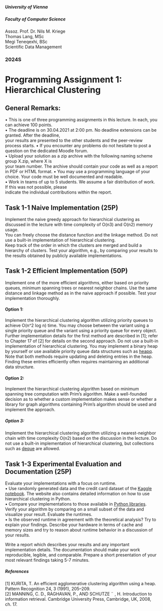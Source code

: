 ##### University of Vienna  
##### Faculty of Computer Science  
Assoz. Prof. Dr. Nils M. Kriege  
Thomas Lang, MSc  
Megi Teneqexhi, BSc  
Scientific Data Management  

### 2024S
# Programming Assignment 1: Hierarchical Clustering
## General Remarks:
• This is one of three programming assignments in this lecture. In each, you can achieve 100 points.  
• The deadline is on 30.04.2021 at 2:00 pm. No deadline extensions can be granted. After the deadline,  
your results are presented to the other students and the peer-review process starts.
• If you encounter any problems do not hesitate to post a question on the dedicated Moodle forum.  
• Upload your solution as a zip archive with the following naming scheme group X.zip, where X is  
your team number. The archive should contain your code as well as a report in PDF or HTML format.
• You may use a programming language of your choice. Your code must be well documented and readable.  
• Work in teams of up to 5 students. We assume a fair distribution of work. If this was not possible, please  
indicate the individual contributions within the report.


## Task 1-1 Naive Implementation (25P)

Implement the naive greedy approach for hierarchical clustering as discussed in the lecture with time complexity of O(n3) and O(n2) memory usage.  
You can freely choose the distance function and the linkage method. Do not use a built-in implementation of hierarchical clustering.  
Keep track of the order in which the clusters are merged and build a hierarchy of clusters. Test your algorithm,
e.g., by comparing your results to the results obtained by publicly available implementations.


## Task 1-2 Efficient Implementation (50P)

Implement one of the more efficient algorithms, either based on priority queues, minimum spanning trees or
nearest neighbor chains. Use the same distance and linkage method as in the naive approach if possible. Test
your implementation thoroughly.

#### Option 1:  
Implement the hierarchical clustering algorithm utilizing priority queues to achieve O(n^2 log n) time. You may choose between the variant using a single priority queue and the variant using a priority queue for every object. Further implementation details for the first method are described in [1]; refer to Chapter 17 of [2] for details on the second approach. Do not use a built-in implementation of hierarchical clustering. You may implement a binary heap by yourself or use available priority queue data structures such as [heapq](https://docs.python.org/3/library/heapq.html). Note that both methods require updating and deleting entries in the heap. Finding these entries efficiently often requires maintaining an additional data structure.

#### Option 2: 
Implement the hierarchical clustering algorithm based on minimum spanning tree computation with Prim’s algorithm. Make a well-founded decision as to whether a custom implementation makes sense or whether a library for graph algorithms containing Prim’s algorithm should be used and implement the approach.  

##### Option 3: 
Implement the hierarchical clustering algorithm utilizing a nearest-neighbor chain with time complexity O(n2) based on the discussion in the lecture. Do not use a built-in implementation of hierarchical clustering, but collections such as [deque](https://docs.python.org/3/library/collections.html#collections.deque) are allowed.

## Task 1-3 Experimental Evaluation and Documentation (25P)

Evaluate your implementations with a focus on runtime.  
• Use randomly generated data and the credit card dataset of the [Kaggle notebook](https://www.kaggle.com/vipulgandhi/hierarchical-clustering-explanation). The website also contains detailed information on how to use hierarchical clustering in Python.  
• Compare your implementations to those available in [Python libraries](https://scikit-learn.org/stable/modules/generated/sklearn.cluster.AgglomerativeClustering.html). Verify your algorithm by comparing on a small subset of the data and visualize your result. Evaluate the runtimes.  
• Is the observed runtime in agreement with the theoretical analysis? Try to explain your findings. Describe your hardware in terms of cache and memory sizes and try to reason about runtime behavior in a
discussion of your results.  

Write a report which describes your results and any important implementation details. The documentation
should make your work reproducible, legible, and comparable. Prepare a short presentation of your most
relevant findings taking 5-7 minutes.  


##### References  

[1] KURITA, T. An efficient agglomerative clustering algorithm using a heap. Pattern Recognition 24, 3
(1991), 205–209.  
[2] MANNING, C. D., RAGHAVAN, P., AND SCHUTZE ¨ , H. Introduction to information retrieval. Cambridge
University Press, Cambridge, UK, 2008, ch. 17.  